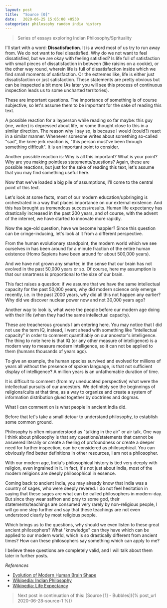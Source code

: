 ```yaml
---
layout: post
title:  "Source [0]"
date:   2020-06-25 15:05:00 +0530
categories: philosophy random india history
---
```


> Series of essays exploring Indian Philosophy/Sprituality

I'll start with a word: **Dissatisfaction**. It is a word most of us try to run away from. We do not want to feel dissatisfied. Why do we not want to feel dissatisfied, but we are okay with feeling satisfied?
Is life full of satisfaction with small pieces of dissatisfaction in between (like raisins on a cookie), or the other way round, wherein life is full of dissatisfaction inside which we find small moments of satisfaction. Or the extremes like, life is either just dissatisfaction or just satisfaction.
These statements are pretty obvious but can be inspected a bit more (As later you will see this process of continuous inspection leads us to some uncharted territories).


These are important questions. The importance of something is of course subjective, so let's assume them to be important for the sake of reading this text.

A possible reaction for a layperson while reading so far maybe: this guy (me, writer) is depressed about life, or some thought close to this in a similar direction.
The reason why I say so, is because I would (could?) react in a similar manner. Whenever someone writes about something so-called "sad", the knee jerk reaction is, "this person must've been through something difficult". It is an important point to consider.

Another possible reaction is: Why is all this important? What is your point? Why are you making pointless statements/questions?
Again, these are possible reactions, but just for the sake of reading this text, let's assume that you may find something useful here.

Now that we've loaded a big pile of assumptions, I'll come to the central point of this text.

Let's look at some facts, most of our modern education/upbringing is orchestrated in a way that places importance on our external existence. And this has brought us tremendous success/results. Human life expectancy has drastically increased in the past 200 years, and of course, with the advent of the internet, we have started to innovate more rapidly.

Now the age-old question, have we become happier? Since this question can be cringe-inducing, let's look at it from a different perspective.

From the human evolutionary standpoint, the modern world which we see ourselves in has been around for a minute fraction of the entire human existence (Homo Sapiens have been around for about 500,000 years).

And we have not grown any smarter, in the sense that our brain has not evolved in the past 50,000 years or so. Of course, here my assumption is that our smartness is proportional to the size of our brain.

This fact raises a question: if we assume that we have the same intellectual capacity for the past 50,000 years, why did modern science only emerge recently, i.e. in the past 2000 years, why did all this not happen any earlier? Why did we discover nuclear power now and not 30,000 years ago?

Another way to look is, what were the people before our modern age doing with their life (when they had the same intellectual capacity).

These are treacherous grounds I am entering here. You may notice that I did not use the term IQ, instead, I went ahead with something like "intellectual capacity" in order to comment quantifiably on our ancestor's intelligence. The thing to note here is that IQ (or any other measure of intelligence) is a modern way to measure modern intelligence, so it can not be applied to them (humans thousands of years ago).

To give an example, the human species survived and evolved for millions of years all without the presence of spoken language, is that not sufficient display of intelligence? A million years is an unfathomable duration of time.

It is difficult to comment (from my uneducated perspective) what were the intellectual pursuits of our ancestors. We definitely see the beginnings of religions/cults at that time, as a way to organize and create a system of information distribution glued together by doctrines and dogmas.

What I can comment on is what people in ancient India did.

Before that let's take a small detour to understand philosophy, to establish some common ground.

Philosophy is often misunderstood as "talking in the air" or air talk. One way I think about philosophy is that any questions/statements that cannot be answered literally or create a feeling of profoundness or create a deeper need for further inspection, can be considered as philosophical. You can obviously find better definitions in other resources, I am not a philosopher.

With our modern age, India's philosophical history is tied very deeply with religion, even ingrained in it. In fact, it's not just about India, most of the modern religions are deeply philosophical in essence.

Coming back to ancient India, you may already know that India was a country of sages, who were deeply revered. I do not feel hesitation in saying that these sages are what can be called philosophers in modern-day. But since they wear saffron and pray to some god, their statements/teachings are consumed very rarely by non-religious people, I will go one step further and say that these teachings are not even understood clearly by most religious people.

Which brings us to the questions, why should we even listen to these great ancient philosophers? What "knowledge" can they have which can be applied to our modern world, which is so drastically different from ancient times? How can these philosophers say something which can apply to me?

I believe these questions are completely valid, and I will talk about them later in further posts.

*References*
* [Evolution of Modern Human Brain Shape](https://advances.sciencemag.org/content/4/1/eaao5961#:~:text=Our%20data%20show%20that%2C%20300%2C000,100%2C000%20and%2035%2C000%20years%20ago.)
* [Wikipedia: Indian Philosophy](https://en.wikipedia.org/wiki/Indian_philosophy)
* [Wikipedia: Life Expectancy](https://en.wikipedia.org/wiki/Life_expectancy)

> Next post in continuation of this: [Source [1] - Bubbles]({% post_url 2020-06-28-source-1 %})
